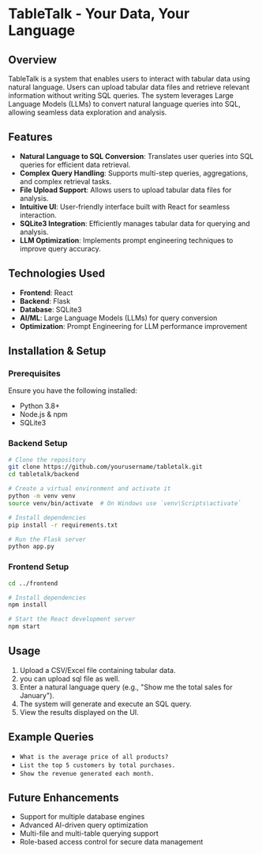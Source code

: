 # TableTalk - Your Data, Your Language

## Overview
TableTalk is a system that enables users to interact with tabular data using natural language. Users can upload tabular data files and retrieve relevant information without writing SQL queries. The system leverages Large Language Models (LLMs) to convert natural language queries into SQL, allowing seamless data exploration and analysis.

## Features
- **Natural Language to SQL Conversion**: Translates user queries into SQL queries for efficient data retrieval.
- **Complex Query Handling**: Supports multi-step queries, aggregations, and complex retrieval tasks.
- **File Upload Support**: Allows users to upload tabular data files for analysis.
- **Intuitive UI**: User-friendly interface built with React for seamless interaction.
- **SQLite3 Integration**: Efficiently manages tabular data for querying and analysis.
- **LLM Optimization**: Implements prompt engineering techniques to improve query accuracy.

## Technologies Used
- **Frontend**: React
- **Backend**: Flask
- **Database**: SQLite3
- **AI/ML**: Large Language Models (LLMs) for query conversion
- **Optimization**: Prompt Engineering for LLM performance improvement

## Installation & Setup

### Prerequisites
Ensure you have the following installed:
- Python 3.8+
- Node.js & npm
- SQLite3

### Backend Setup
```bash
# Clone the repository
git clone https://github.com/yourusername/tabletalk.git
cd tabletalk/backend

# Create a virtual environment and activate it
python -m venv venv
source venv/bin/activate  # On Windows use `venv\Scripts\activate`

# Install dependencies
pip install -r requirements.txt

# Run the Flask server
python app.py
```

### Frontend Setup
```bash
cd ../frontend

# Install dependencies
npm install

# Start the React development server
npm start
```

## Usage
1. Upload a CSV/Excel file containing tabular data.
2. you can upload sql file as well.
3. Enter a natural language query (e.g., "Show me the total sales for January").
4. The system will generate and execute an SQL query.
5. View the results displayed on the UI.

## Example Queries
- `What is the average price of all products?`
- `List the top 5 customers by total purchases.`
- `Show the revenue generated each month.`

## Future Enhancements
- Support for multiple database engines
- Advanced AI-driven query optimization
- Multi-file and multi-table querying support
- Role-based access control for secure data management
